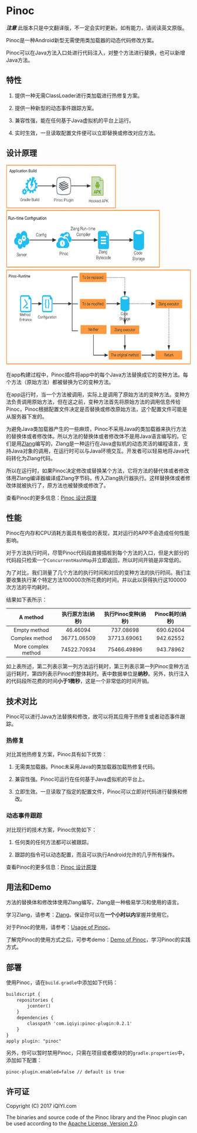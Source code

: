 # Pinoc

***注意*** 此版本只是中文翻译版，不一定会实时更新。如有能力，请阅读英文原版。

Pinoc是一种Android新型无需使用类加载器的动态代码修改方案。

Pinoc可以在Java方法入口处进行代码注入，对整个方法进行替换，也可以新增Java方法。

## 特性

1. 提供一种无需ClassLoader进行类加载进行热修复方案。

2. 提供一种新型的动态事件跟踪方案。

3. 兼容性强，能在任何基于Java虚拟机的平台上运行。

4. 实时生效，一旦读取配置文件便可以立即替换或修改对应方法。

## 设计原理

<img src="docs/pics/build_structure.png" width="300" height="120"/>
<br/>
<img src="docs/pics/runtime_config.png" width="420" height="160"/>
<br/>
<img src="docs/pics/pnioc_runtime.png" width="700" height="260"/>


在app构建过程中，Pinoc插件将app中的每个Java方法替换成它的变种方法。每个方法（原始方法）都被替换为它的变种方法。

在app运行时，当一个方法被调用，实际上是调用了原始方法的变种方法。变种方法负责调用原始方法，但在这之前，变种方法首先将原始方法的调用信息传给Pinoc，Pinoc根据配置文件决定是否替换或修改原始方法，这个配置文件可能是从服务器下发的。

为避免Java类加载器产生的一些麻烦，Pinoc不采用Java的类加载器来执行方法的替换体或者修改体。所以方法的替换体或者修改体不是用Java语言编写的。它们是用[Zlang](https://github.com/Xiaofei-it/Zlang)编写的，Zlang是一种运行在Java虚拟机的动态灵活的编程语言，支持Java对象的调用，在运行时可以与Java环境交互。开发者可以轻易地将Java代码转化为Zlang代码。

所以在运行时，如果Pinoc决定修改或替换某个方法，它将方法的替代体或者修改体用Zlang编译器编译成Zlang字节码，传入Zlang执行器执行。这样替换体或者修改体就被执行了，原方法也被替换或修改了。

查看Pinoc的更多信息：[Pinoc 设计原理](pinoc_principle.md)

## 性能

Pinoc在内存和CPU消耗方面具有极佳的表现，其对运行的APP不会造成任何性能影响。

对于方法执行时间，尽管Pinoc代码段直接插桩到每个方法的入口，但是大部分的代码段只检索一个` ConcurrentHashMap `并立即返回，所以时间开销是非常低的。

为了对比，我们测量了几个方法的执行时间和对应的变种方法的执行时间。我们主要收集执行某个特定方法100000次所花费的时间，并以此以获得执行这100000次方法的平均耗时。

结果如下表所示：

|  A method | 执行原方法(纳秒) | 执行Pinoc变种(纳秒)| Pinoc耗时(纳秒)|
| :------: | :------:| :------:| :------:|
|  Empty method | 46.46094| 737.08698 | 690.62604 |
|  Complex method | 36771.06509| 37713.69061 | 942.62552 |
| More complex method |74522.70934 | 75466.49896| 943.78962 |

如上表所述，第二列表示第一列方法运行耗时，第三列表示第一列Pinoc变种方法运行耗时，第四列表示Pinoc的整体耗时。表中数据单位是**纳秒**。另外，执行注入的代码段所花费的时间**小于1微秒**，这是一个非常低的时间开销。

## 技术对比

Pinoc可以进行Java方法替换和修改，故可以将其应用于热修复或者动态事件跟踪。

### 热修复

对比其他热修复方案，Pinoc具有如下优势：

1. 无需类加载器。Pinoc未采用Java的类加载器加载热修复代码。

2. 兼容性强。Pinoc可运行在任何基于Java虚拟机的平台上。

3. 立即生效。一旦读取了指定的配置文件，Pinoc可以立即对代码进行替换和修改。

### 动态事件跟踪

对比现行的技术方案，Pinoc优势如下：

1. 任何类的任何方法都可以被跟踪。

2. 跟踪的指令可以动态配置，而且可以执行Android允许的几乎所有操作。

查看Pinoc的更多信息：[Pinoc 设计原理](pinoc_principle.md)

## 用法和Demo

方法的替换体和修改体使用Zlang编写，Zlang是一种极易学习和使用的语言。

学习Zlang，请参考：[Zlang](https://github.com/Xiaofei-it/Zlang)。保证你可以在**一个小时以内**掌握并使用它。

对于Pinoc的使用，请参考：[Usage of Pinoc](pinoc_usage.md)。

了解完Pinoc的使用方式之后，可参考demo：[Demo of Pinoc](pinoc_demo.md)，学习Pinoc的实践方式。

## 部署

使用Pinoc，请在`build.gradle`中添加如下代码：

```
buildscript {
    repositories {
        jcenter()
    }
    dependencies {
        classpath 'com.iqiyi:pinoc-plugin:0.2.1'
    }
}
apply plugin: "pinoc"
```

另外，你可以暂时禁用Pinoc，只需在项目或者模块的的`gradle.properties`中，添加如下配置：

```
pinoc-plugin.enabled=false // default is true
```

## 许可证

Copyright (C) 2017 iQIYI.com

The binaries and source code of the Pinoc library and the Pinoc plugin can be used according to the
[Apache License, Version 2.0](http://www.apache.org/licenses/LICENSE-2.0.html).